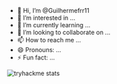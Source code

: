 - 👋 Hi, I’m @Guilhermefrr11
- 👀 I’m interested in ...
- 🌱 I’m currently learning ...
- 💞️ I’m looking to collaborate on ...
- 📫 How to reach me ...
- 😄 Pronouns: ...
- ⚡ Fun fact: ...

<!---
Guilhermefrr11/Guilhermefrr11 is a ✨ special ✨ repository because its `README.md` (this file) appears on your GitHub profile.
You can click the Preview link to take a look at your changes.
--->
![tryhackme stats](https://raw.githubusercontent.com/<Guilhermefrr11>/<Guilhermefrr11>/master/assets/thm_propic.png)
<script src="https://tryhackme.com/badge/3327112"></script>
